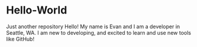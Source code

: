 # Hello-World
Just another repository
Hello! My name is Evan and I am a developer in Seattle, WA. 
I am new to developing, and excited to learn and use new tools like GitHub!
